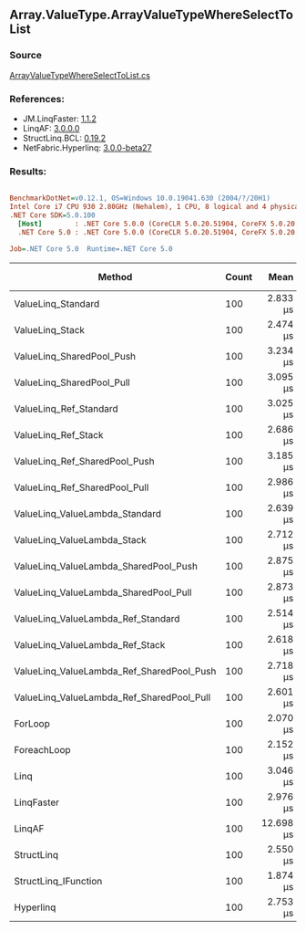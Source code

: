 ﻿## Array.ValueType.ArrayValueTypeWhereSelectToList

### Source
[ArrayValueTypeWhereSelectToList.cs](../LinqBenchmarks/Array/ValueType/ArrayValueTypeWhereSelectToList.cs)

### References:
- JM.LinqFaster: [1.1.2](https://www.nuget.org/packages/JM.LinqFaster/1.1.2)
- LinqAF: [3.0.0.0](https://www.nuget.org/packages/LinqAF/3.0.0.0)
- StructLinq.BCL: [0.19.2](https://www.nuget.org/packages/StructLinq.BCL/0.19.2)
- NetFabric.Hyperlinq: [3.0.0-beta27](https://www.nuget.org/packages/NetFabric.Hyperlinq/3.0.0-beta27)

### Results:
``` ini

BenchmarkDotNet=v0.12.1, OS=Windows 10.0.19041.630 (2004/?/20H1)
Intel Core i7 CPU 930 2.80GHz (Nehalem), 1 CPU, 8 logical and 4 physical cores
.NET Core SDK=5.0.100
  [Host]        : .NET Core 5.0.0 (CoreCLR 5.0.20.51904, CoreFX 5.0.20.51904), X64 RyuJIT
  .NET Core 5.0 : .NET Core 5.0.0 (CoreCLR 5.0.20.51904, CoreFX 5.0.20.51904), X64 RyuJIT

Job=.NET Core 5.0  Runtime=.NET Core 5.0  

```
|                                    Method | Count |      Mean |     Error |    StdDev |    Median | Ratio | RatioSD |  Gen 0 | Gen 1 | Gen 2 | Allocated |
|------------------------------------------ |------ |----------:|----------:|----------:|----------:|------:|--------:|-------:|------:|------:|----------:|
|                        ValueLinq_Standard |   100 |  2.833 μs | 0.0557 μs | 0.1059 μs |  2.855 μs |  1.37 |    0.07 | 1.2207 |     - |     - |   4.99 KB |
|                           ValueLinq_Stack |   100 |  2.474 μs | 0.0495 μs | 0.1117 μs |  2.502 μs |  1.20 |    0.08 | 0.4883 |     - |     - |   2.01 KB |
|                 ValueLinq_SharedPool_Push |   100 |  3.234 μs | 0.0648 μs | 0.1450 μs |  3.227 μs |  1.56 |    0.08 | 0.4883 |     - |     - |   2.01 KB |
|                 ValueLinq_SharedPool_Pull |   100 |  3.095 μs | 0.0619 μs | 0.1359 μs |  3.096 μs |  1.50 |    0.09 | 0.4883 |     - |     - |   2.01 KB |
|                    ValueLinq_Ref_Standard |   100 |  3.025 μs | 0.0607 μs | 0.1369 μs |  3.024 μs |  1.46 |    0.09 | 1.2207 |     - |     - |   4.99 KB |
|                       ValueLinq_Ref_Stack |   100 |  2.686 μs | 0.0531 μs | 0.1262 μs |  2.688 μs |  1.30 |    0.08 | 0.4883 |     - |     - |   2.01 KB |
|             ValueLinq_Ref_SharedPool_Push |   100 |  3.185 μs | 0.0628 μs | 0.1391 μs |  3.197 μs |  1.54 |    0.09 | 0.4883 |     - |     - |   2.01 KB |
|             ValueLinq_Ref_SharedPool_Pull |   100 |  2.986 μs | 0.0598 μs | 0.1764 μs |  2.971 μs |  1.45 |    0.11 | 0.4883 |     - |     - |   2.01 KB |
|            ValueLinq_ValueLambda_Standard |   100 |  2.639 μs | 0.0528 μs | 0.1223 μs |  2.641 μs |  1.28 |    0.08 | 1.2207 |     - |     - |   4.99 KB |
|               ValueLinq_ValueLambda_Stack |   100 |  2.712 μs | 0.0542 μs | 0.1400 μs |  2.703 μs |  1.31 |    0.09 | 0.4883 |     - |     - |   2.01 KB |
|     ValueLinq_ValueLambda_SharedPool_Push |   100 |  2.875 μs | 0.0571 μs | 0.0985 μs |  2.885 μs |  1.39 |    0.07 | 0.4883 |     - |     - |   2.01 KB |
|     ValueLinq_ValueLambda_SharedPool_Pull |   100 |  2.873 μs | 0.0571 μs | 0.1506 μs |  2.892 μs |  1.39 |    0.09 | 0.4883 |     - |     - |   2.01 KB |
|        ValueLinq_ValueLambda_Ref_Standard |   100 |  2.514 μs | 0.0503 μs | 0.1062 μs |  2.529 μs |  1.21 |    0.07 | 1.2207 |     - |     - |   4.99 KB |
|           ValueLinq_ValueLambda_Ref_Stack |   100 |  2.618 μs | 0.0761 μs | 0.2244 μs |  2.679 μs |  1.20 |    0.13 | 0.4883 |     - |     - |   2.01 KB |
| ValueLinq_ValueLambda_Ref_SharedPool_Push |   100 |  2.718 μs | 0.0543 μs | 0.1280 μs |  2.718 μs |  1.32 |    0.09 | 0.4883 |     - |     - |   2.01 KB |
| ValueLinq_ValueLambda_Ref_SharedPool_Pull |   100 |  2.601 μs | 0.0521 μs | 0.1327 μs |  2.634 μs |  1.26 |    0.09 | 0.4883 |     - |     - |   2.01 KB |
|                                   ForLoop |   100 |  2.070 μs | 0.0408 μs | 0.0815 μs |  2.081 μs |  1.00 |    0.00 | 1.2207 |     - |     - |   4.99 KB |
|                               ForeachLoop |   100 |  2.152 μs | 0.0413 μs | 0.0835 μs |  2.166 μs |  1.04 |    0.06 | 1.2207 |     - |     - |   4.99 KB |
|                                      Linq |   100 |  3.046 μs | 0.0609 μs | 0.1423 μs |  3.060 μs |  1.48 |    0.10 | 1.2589 |     - |     - |   5.16 KB |
|                                LinqFaster |   100 |  2.976 μs | 0.0592 μs | 0.1430 μs |  2.993 μs |  1.43 |    0.08 | 1.9341 |     - |     - |   7.91 KB |
|                                    LinqAF |   100 | 12.698 μs | 0.5581 μs | 1.5183 μs | 12.300 μs |  6.26 |    0.87 |      - |     - |     - |   4.99 KB |
|                                StructLinq |   100 |  2.550 μs | 0.0509 μs | 0.1085 μs |  2.533 μs |  1.24 |    0.08 | 0.5112 |     - |     - |    2.1 KB |
|                      StructLinq_IFunction |   100 |  1.874 μs | 0.0373 μs | 0.0710 μs |  1.874 μs |  0.91 |    0.05 | 0.4902 |     - |     - |   2.01 KB |
|                                 Hyperlinq |   100 |  2.753 μs | 0.0548 μs | 0.1168 μs |  2.757 μs |  1.33 |    0.08 | 0.5074 |     - |     - |   2.08 KB |
